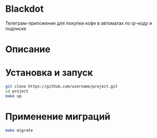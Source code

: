 ﻿# Blackdot
Телеграм-приложение для покупки кофе в автоматах по qr-коду и подписке

# Описание


# Установка и запуск
```bash
git clone https://github.com/username/project.git
cd project
make up
```
# Применение миграций
```bash
make migrate
```
